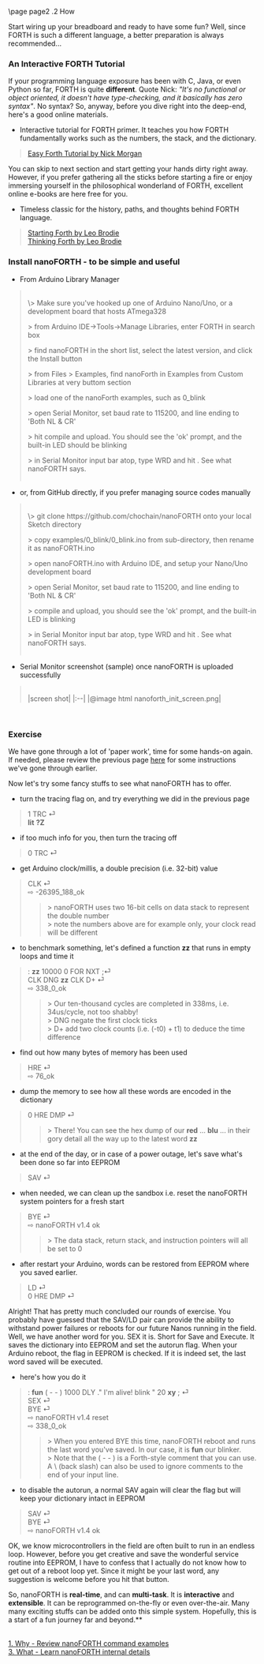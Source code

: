 \page page2 .2 How

Start wiring up your breadboard and ready to have some fun? Well, since FORTH is such a different language, a better preparation is always recommended...

### An Interactive FORTH Tutorial
If your programming language exposure has been with C, Java, or even Python so far, FORTH is quite **different**. Quote Nick: <em>"It's no functional or object oriented, it doesn't have type-checking, and it basically has zero syntax"</em>. No syntax? So, anyway, before you dive right into the deep-end, here's a good online materials.
* Interactive tutorial for FORTH primer. It teaches you how FORTH fundamentally works such as the numbers, the stack, and the dictionary.
> <a href="https://skilldrick.github.io/easyforth/#introduction" target="_blank">Easy Forth Tutorial by Nick Morgan</a>

You can skip to next section and start getting your hands dirty right away. However, if you prefer gathering all the sticks before starting a fire or enjoy immersing yourself in the philosophical wonderland of FORTH, excellent online e-books are here free for you.
* Timeless classic for the history, paths, and thoughts behind FORTH language.
> <a href="http://home.iae.nl/users/mhx/sf.html" target="_blank">Starting Forth by Leo Brodie</a><br/>
> <a href="http://thinking-forth.sourceforge.net" target="_blank">Thinking Forth by Leo Brodie</a>

### Install nanoFORTH - to be simple and useful

* From Arduino Library Manager
> <br/>
> \> Make sure you've hooked up one of Arduino Nano/Uno, or a development board that hosts ATmega328
>
> \> from Arduino IDE->Tools->Manage Libraries, enter FORTH in search box
>
> \> find nanoFORTH in the short list, select the latest version, and click the Install button
>
> \> from Files > Examples, find nanoForth in Examples from Custom Libraries at very buttom section
>
> \> load one of the nanoForth examples, such as 0_blink
>
> \> open Serial Monitor, set baud rate to 115200, and line ending to 'Both NL & CR'
>
> \> hit compile and upload. You should see the 'ok' prompt, and the built-in LED should be blinking
>
> \> in Serial Monitor input bar atop, type WRD and hit <return>. See what nanoFORTH says.<br/><br/>

* or, from GitHub directly, if you prefer managing source codes manually
> <br/>
> \> git clone https://github.com/chochain/nanoFORTH onto your local Sketch directory
>
> \> copy examples/0_blink/0_blink.ino from sub-directory, then rename it as nanoFORTH.ino<br/>
>
> \> open nanoFORTH.ino with Arduino IDE, and setup your Nano/Uno development board
>
> \> open Serial Monitor, set baud rate to 115200, and line ending to 'Both NL & CR'
>
> \> compile and upload, you should see the 'ok' prompt, and the built-in LED is blinking
>
> \> in Serial Monitor input bar atop, type WRD and hit <return>. See what nanoFORTH says.<br/><br/>

* Serial Monitor screenshot (sample) once nanoFORTH is uploaded successfully 
> <br/>
> |screen shot|
> |:--|
> |@image html nanoforth_init_screen.png|
<br/>

### Exercise

We have gone through a lot of 'paper work', time for some hands-on again. If needed, please review the previous page <a href="page1.html" target="_blank">here</a> for some instructions we've gone through earlier.

Now let's try some fancy stuffs to see what nanoFORTH has to offer.
* turn the tracing flag on, and try everything we did in the previous page
> 1 TRC ⏎<br/>
> **lit** **?Z**

* if too much info for you, then turn the tracing off
> 0 TRC ⏎<br/>

* get Arduino clock/millis, a double precision (i.e. 32-bit) value
> CLK ⏎<br/>
> ⇨ -26395_188_ok
>> \> nanoFORTH uses two 16-bit cells on data stack to represent the double number<br/>
>> \> note the numbers above are for example only, your clock read will be different

* to benchmark something, let's defined a function **zz** that runs in empty loops and time it
> : **zz** 10000 0 FOR NXT ;⏎<br/>
> CLK DNG **zz** CLK D+ ⏎<br/>
> ⇨ 338_0_ok
>> \> Our ten-thousand cycles are completed in 338ms, i.e. 34us/cycle, not too shabby!<br/>
>> \> DNG negate the first clock ticks<br/>
>> \> D+ add two clock counts (i.e. (-t0) + t1) to deduce the time difference

* find out how many bytes of memory has been used
> HRE ⏎<br/>
> ⇨ 76_ok

* dump the memory to see how all these words are encoded in the dictionary
> 0 HRE DMP ⏎
>> \> There! You can see the hex dump of our **red** ... **blu** ... in their gory detail all the way up to the latest word **zz**

* at the end of the day, or in case of a power outage, let's save what's been done so far into EEPROM
> SAV ⏎

* when needed, we can clean up the sandbox i.e. reset the nanoFORTH system pointers for a fresh start
> BYE ⏎<br/>
> ⇨ nanoFORTH v1.4 ok
>> \> The data stack, return stack, and instruction pointers will all be set to 0

* after restart your Arduino, words can be restored from EEPROM where you saved earlier.
> LD ⏎<br/>
> 0 HRE DMP ⏎

Alright! That has pretty much concluded our rounds of exercise. You probably have guessed that the SAV/LD pair can provide the ability to withstand power failures or reboots for our future Nanos running in the field. Well, we have another word for you. SEX it is. Short for Save and Execute. It saves the dictionary into EEPROM and set the autorun flag. When your Arduino reboot, the flag in EEPROM is checked. If it is indeed set, the last word saved will be executed.
* here's how you do it
> : **fun** ( - - ) 1000 DLY ." I'm alive! blink " 20 **xy** ; ⏎<br/>
> SEX ⏎<br/>
> BYE ⏎<br/>
> ⇨ nanoFORTH v1.4 reset<br/>
> ⇨ 338_0_ok<br/>
>> \> When you entered BYE this time, nanoFORTH reboot and runs the last word you've saved. In our case, it is **fun** our blinker.<br/>
>> \> Note that the ( - - ) is a Forth-style comment that you can use. A \\ (back slash) can also be used to ignore comments to the end of your input line.

* to disable the autorun, a normal SAV again will clear the flag but will keep your dictionary intact in EEPROM
> SAV ⏎<br/>
> BYE ⏎<br/>
> ⇨ nanoFORTH v1.4 ok

OK, we know microcontrollers in the field are often built to run in an endless loop. However, before you get creative and save the wonderful service routine into EEPROM, I have to confess that I actually do not know how to get out of a reboot loop yet. Since it might be your last word, any suggestion is welcome before you hit that button.

So, nanoFORTH is **real-time**, and can **multi-task**. It is **interactive** and **extensible**. It can be reprogrammed on-the-fly or even over-the-air. Many many exciting stuffs can be added onto this simple system. Hopefully, this is a start of a fun journey far and beyond.**

<br/>
<a href="page1.html">1. Why - Review nanoFORTH command examples</a><br/>
<a href="page3.html">3. What - Learn nanoFORTH internal details</a>



